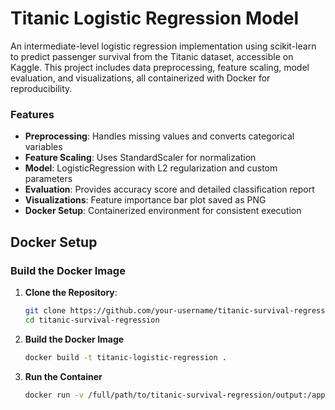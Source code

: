 # Titanic Logistic Regression Model

An intermediate-level logistic regression implementation using scikit-learn to predict passenger survival from the Titanic dataset, accessible on Kaggle. This project includes data preprocessing, feature scaling, model evaluation, and visualizations, all containerized with Docker for reproducibility.

### Features
- **Preprocessing**: Handles missing values and converts categorical variables
- **Feature Scaling**: Uses StandardScaler for normalization
- **Model**: LogisticRegression with L2 regularization and custom parameters
- **Evaluation**: Provides accuracy score and detailed classification report
- **Visualizations**: Feature importance bar plot saved as PNG
- **Docker Setup**: Containerized environment for consistent execution

## Docker Setup

### Build the Docker Image

1. **Clone the Repository**:
   ```bash
   git clone https://github.com/your-username/titanic-survival-regression.git
   cd titanic-survival-regression
   ```

2. **Build the Docker Image**
    ```bash
    docker build -t titanic-logistic-regression .
    ```

3. **Run the Container**
    ```bash
    docker run -v /full/path/to/titanic-survival-regression/output:/app/output titanic-logistic-regression
    ```